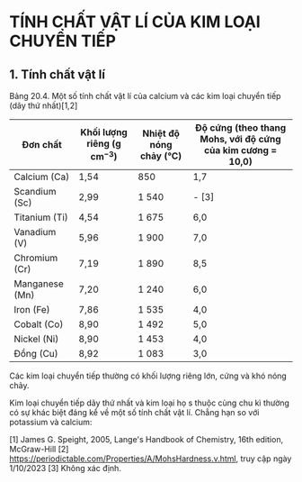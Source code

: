 # TÍNH CHẤT VẬT LÍ CỦA KIM LOẠI CHUYỂN TIẾP

## 1. Tính chất vật lí

Bảng 20.4. Một số tính chất vật lí của calcium và các kim loại chuyển tiếp (dãy thứ nhất)[1,2]

| Đơn chất | Khối lượng riêng (g cm$^{-3}$) | Nhiệt độ nóng chảy (°C) | Độ cứng (theo thang Mohs, với độ cứng của kim cương = 10,0) |
|----------|------------------------------|------------------------|---------------------------------------------------------------|
| Calcium (Ca) | 1,54 | 850 | 1,7 |
| Scandium (Sc) | 2,99 | 1 540 | - [3] |
| Titanium (Ti) | 4,54 | 1 675 | 6,0 |
| Vanadium (V) | 5,96 | 1 900 | 7,0 |
| Chromium (Cr) | 7,19 | 1 890 | 8,5 |
| Manganese (Mn) | 7,20 | 1 240 | 6,0 |
| Iron (Fe) | 7,86 | 1 535 | 4,0 |
| Cobalt (Co) | 8,90 | 1 492 | 5,0 |
| Nickel (Ni) | 8,90 | 1 453 | 4,0 |
| Đồng (Cu) | 8,92 | 1 083 | 3,0 |

Các kim loại chuyển tiếp thường có khối lượng riêng lớn, cứng và khó nóng chảy.

Kim loại chuyển tiếp dãy thứ nhất và kim loại họ s thuộc cùng chu kì thường có sự khác biệt đáng kể về một số tính chất vật lí. Chẳng hạn so với potassium và calcium:

[1] James G. Speight, 2005, Lange's Handbook of Chemistry, 16th edition, McGraw-Hill
[2] https://periodictable.com/Properties/A/MohsHardness.v.html, truy cập ngày 1/10/2023
[3] Không xác định.